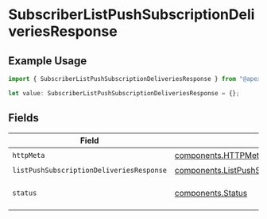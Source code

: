 # SubscriberListPushSubscriptionDeliveriesResponse

## Example Usage

```typescript
import { SubscriberListPushSubscriptionDeliveriesResponse } from "@apexfintechsolutions/ascend-sdk/models/operations";

let value: SubscriberListPushSubscriptionDeliveriesResponse = {};
```

## Fields

| Field                                                                                                                  | Type                                                                                                                   | Required                                                                                                               | Description                                                                                                            |
| ---------------------------------------------------------------------------------------------------------------------- | ---------------------------------------------------------------------------------------------------------------------- | ---------------------------------------------------------------------------------------------------------------------- | ---------------------------------------------------------------------------------------------------------------------- |
| `httpMeta`                                                                                                             | [components.HTTPMetadata](../../models/components/httpmetadata.md)                                                     | :heavy_check_mark:                                                                                                     | N/A                                                                                                                    |
| `listPushSubscriptionDeliveriesResponse`                                                                               | [components.ListPushSubscriptionDeliveriesResponse](../../models/components/listpushsubscriptiondeliveriesresponse.md) | :heavy_minus_sign:                                                                                                     | OK                                                                                                                     |
| `status`                                                                                                               | [components.Status](../../models/components/status.md)                                                                 | :heavy_minus_sign:                                                                                                     | INVALID_ARGUMENT: The request was not well formed.                                                                     |